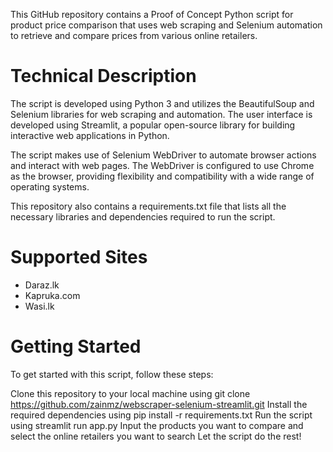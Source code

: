 This GitHub repository contains a Proof of Concept Python script for product price comparison that uses web scraping and Selenium automation to retrieve and compare prices from various online retailers.

# Technical Description
The script is developed using Python 3 and utilizes the BeautifulSoup and Selenium libraries for web scraping and automation. The user interface is developed using Streamlit, a popular open-source library for building interactive web applications in Python.

The script makes use of Selenium WebDriver to automate browser actions and interact with web pages. The WebDriver is configured to use Chrome as the browser, providing flexibility and compatibility with a wide range of operating systems.

This repository also contains a requirements.txt file that lists all the necessary libraries and dependencies required to run the script.

# Supported Sites
- Daraz.lk
- Kapruka.com
- Wasi.lk

# Getting Started
To get started with this script, follow these steps:

Clone this repository to your local machine using git clone https://github.com/zainmz/webscraper-selenium-streamlit.git
Install the required dependencies using pip install -r requirements.txt
Run the script using streamlit run app.py
Input the products you want to compare and select the online retailers you want to search
Let the script do the rest!
